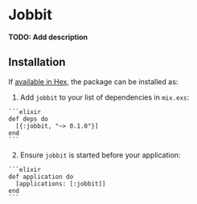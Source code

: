 # Jobbit

**TODO: Add description**

## Installation

If [available in Hex](https://hex.pm/docs/publish), the package can be installed as:

  1. Add `jobbit` to your list of dependencies in `mix.exs`:

    ```elixir
    def deps do
      [{:jobbit, "~> 0.1.0"}]
    end
    ```

  2. Ensure `jobbit` is started before your application:

    ```elixir
    def application do
      [applications: [:jobbit]]
    end
    ```

